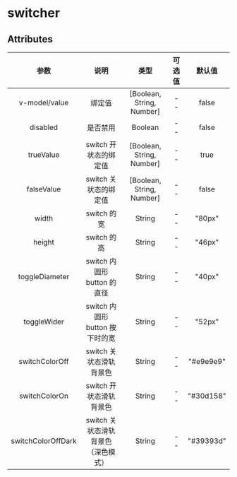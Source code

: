 # switcher

## Attributes

|        参数        |                说明                 |           类型            | 可选值 |  默认值   |
| :----------------: | :---------------------------------: | :-----------------------: | :----: | :-------: |
|   v-model/value    |               绑定值                | [Boolean, String, Number] |   --   |   false   |
|      disabled      |              是否禁用               |          Boolean          |   --   |   false   |
|     trueValue      |        switch 开状态的绑定值        | [Boolean, String, Number] |   --   |   true    |
|     falseValue     |        switch 关状态的绑定值        | [Boolean, String, Number] |   --   |   false   |
|       width        |             switch 的宽             |          String           |   --   |  "80px"   |
|       height       |             switch 的高             |          String           |   --   |  "46px"   |
|   toggleDiameter   |     switch 内圆形 button 的直径     |          String           |   --   |  "40px"   |
|    toggleWider     |   switch 内圆形 button 按下时的宽   |          String           |   --   |  "52px"   |
|   switchColorOff   |       switch 关状态滑轨背景色       |          String           |   --   | "#e9e9e9" |
|   switchColorOn    |       switch 开状态滑轨背景色       |          String           |   --   | "#30d158" |
| switchColorOffDark | switch 关状态滑轨背景色（深色模式） |          String           |   --   | "#39393d" |
